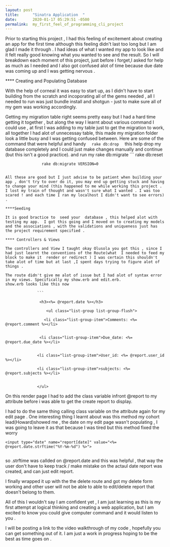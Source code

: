 ```yaml
---
layout: post
title:      "Sinatra Application  "
date:       2020-01-17 05:29:51 -0500
permalink:  my_first_feel_of_programming_cli_project
---
```




Prior to starting this project , I had this feeling of excitement about creating an app for the first time although this feeling didn't last too long but I am glad I made it through .  I had ideas of what I wanted my app to look like and it felt really good knowing what you wanted to see and the result. So I will breakdown each moment of this project, just before i forget,I asked for help as much as I needed and I also got confused alot of time because due date was coming up and I was getting nervous .

**** Creating and Populating Database

With the help of corneal it was easy to start up, as I didn't have to start building from the scratch and incoporating all of the gems needed , all I needed to run was just bundle install  and shotgun - just to make sure all of my gem was working accordingly.

Getting my migration table right seems pretty easy but I had a hard time getting it together , but along the way I learnt about various command I could use , at first I was adding to my table just to get the migration to work, all together I had alot of unnecessay table, this made my migration folder look a little  busy and I was getting confused between. 
Here are some of the command that were helpful and handy 
      ```   rake db:drop   ```                                                                                                                                      this help drop my database completely and I could just make changes manually and continue (but this isn't a good practice).  and run my rake db:migrate
		     ```
          rake db:reset 

					rake db:migrate VERSION=0
```

All these are good but I just advise to be patient when building your app , don't try to over do it, you may end up getting stuck and having to change your mind (this happened to me while working this project . I lost my train of thought and wasn't sure what I wanted . I was too scared ! and each time I ran my localhost I didn't want to see errors) .

****Seeding 

It is good bractice to  seed your  database , this helped alot with testing my app.  I got this going and I moved on to creating my models and the associations , with the validations and uniqueness just has the project requirement specified .

**** Controllers & Views

The controllers and View I taught okay Olusola you got this , since I had just learnt the conventions of the Route(what  I needed to feed my block to make it  render or redirect ) I was certain this shouldn't take alot of time but at last ,I spent days trying to figure alot of things .

The route didn't give me alot of issue but I had alot of syntax error in my views. Specifically my show.erb and edit.erb.
show.erb looks like this now 

              ```

               <h3><%= @report.date %></h3>

                  <ul class="list-group list-group-flush">

                 <li class="list-group-item">Comments: <%= @report.comment %></li>
  
 
               <li class="list-group-item">Due_date: <%= @report.due_date %></li>

 
              <li class="list-group-item">User_id: <%= @report.user_id %></li>
							
              <li class="list-group-item">subjects: <%= @report.subjects %></li>


              </ul>
```


On this render page I had to add the class variable infront @report to my attribute before i was able to get the create report to display.

I had to do the same thing calling class variable on the attribute again for my edit page . One interesting thing I learnt about was this method my cohort lead(Howard)showed me , the date on my edit page wasn't populating , I was going to leave it as that because I was tired but this method fixed the worry

```
<input type="date" name="report[date]" value="<%= @report.date.strftime("%Y-%m-%d") %>">
 
```
 so .strftime  was callded on @report.date and this was helpful , that way the user don't have to keep track / make mistake on the actaul date report was created, and can just edit report. 
 
I finally wrapped it up with the the delete route and got my delete form working and other user will not be able to able to edit/delete report that doesn't belong to them.
 
All of this I wouldn't say I am confident yet , I am just learning as this is my first attempt at logical thinking and creating a web application, but I am excited to know you could give computer command and it would listen to you .

I will be posting a link to the video walkthrough of my code , hopefully you can get something out of it. I am just a work in progress hoping to be the best as time goes on .
 
 
 
 
 
 
 
 
 
 
 
